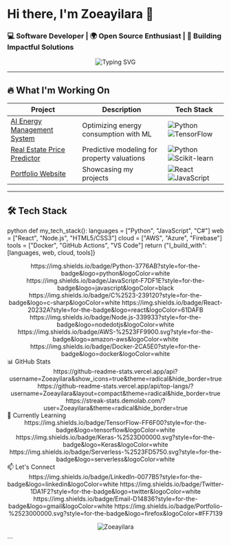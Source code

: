 # Hi there, I'm Zoeayilara 👋 
### 💻 Software Developer | 🌍 Open Source Enthusiast | 🚀 Building Impactful Solutions

<p align="center">
  <img src="https://readme-typing-svg.demolab.com?font=Fira+Code&pause=1000&color=22F729&width=435&lines=Welcome+to+my+GitHub+profile!;Clean+code+advocate;Open+source+contributor;Tech+community+builder" alt="Typing SVG" />
</p>

---

## 🔥 What I'm Working On

<div align="center">
  
| Project | Description | Tech Stack |
|---------|-------------|------------|
| [AI Energy Management System](link) | Optimizing energy consumption with ML | ![Python](https://img.shields.io/badge/Python-3776AB?style=flat&logo=python&logoColor=white) ![TensorFlow](https://img.shields.io/badge/TensorFlow-FF6F00?style=flat&logo=tensorflow&logoColor=white) |
| [Real Estate Price Predictor](link) | Predictive modeling for property valuations | ![Python](https://img.shields.io/badge/Python-3776AB?style=flat&logo=python&logoColor=white) ![Scikit-learn](https://img.shields.io/badge/scikit--learn-%23F7931E.svg?style=flat&logo=scikit-learn&logoColor=white) |
| [Portfolio Website](link) | Showcasing my projects | ![React](https://img.shields.io/badge/React-20232A?style=flat&logo=react&logoColor=61DAFB) ![JavaScript](https://img.shields.io/badge/JavaScript-F7DF1E?style=flat&logo=javascript&logoColor=black) |

</div>

---

## 🛠️ Tech Stack

python
def my_tech_stack():
    languages = ["Python", "JavaScript", "C#"]
    web = ["React", "Node.js", "HTML5/CSS3"]
    cloud = ["AWS", "Azure", "Firebase"]
    tools = ["Docker", "GitHub Actions", "VS Code"]
    return {"I_build_with": [languages, web, cloud, tools]}
<div align="center">
https://img.shields.io/badge/Python-3776AB?style=for-the-badge&logo=python&logoColor=white
https://img.shields.io/badge/JavaScript-F7DF1E?style=for-the-badge&logo=javascript&logoColor=black
https://img.shields.io/badge/C%2523-239120?style=for-the-badge&logo=c-sharp&logoColor=white
https://img.shields.io/badge/React-20232A?style=for-the-badge&logo=react&logoColor=61DAFB
https://img.shields.io/badge/Node.js-339933?style=for-the-badge&logo=nodedotjs&logoColor=white
https://img.shields.io/badge/AWS-%2523FF9900.svg?style=for-the-badge&logo=amazon-aws&logoColor=white
https://img.shields.io/badge/Docker-2CA5E0?style=for-the-badge&logo=docker&logoColor=white

</div>
📊 GitHub Stats
<div align="center">
https://github-readme-stats.vercel.app/api?username=Zoeayilara&show_icons=true&theme=radical&hide_border=true
https://github-readme-stats.vercel.app/api/top-langs/?username=Zoeayilara&layout=compact&theme=radical&hide_border=true
https://streak-stats.demolab.com/?user=Zoeayilara&theme=radical&hide_border=true

</div>
🌱 Currently Learning
<div align="center">
https://img.shields.io/badge/TensorFlow-FF6F00?style=for-the-badge&logo=tensorflow&logoColor=white
https://img.shields.io/badge/Keras-%2523D00000.svg?style=for-the-badge&logo=Keras&logoColor=white
https://img.shields.io/badge/Serverless-%2523FD5750.svg?style=for-the-badge&logo=serverless&logoColor=white

</div>
📫 Let's Connect
<div align="center">
https://img.shields.io/badge/LinkedIn-0077B5?style=for-the-badge&logo=linkedin&logoColor=white
https://img.shields.io/badge/Twitter-1DA1F2?style=for-the-badge&logo=twitter&logoColor=white
https://img.shields.io/badge/Email-D14836?style=for-the-badge&logo=gmail&logoColor=white
https://img.shields.io/badge/Portfolio-%2523000000.svg?style=for-the-badge&logo=firefox&logoColor=#FF7139

</div>
<p align="center"> <img src="https://komarev.com/ghpvc/?username=Zoeayilara&label=Profile%20views&color=0e75b6&style=flat" alt="Zoeayilara" /> </p> ```
<!---
Zoeayilara/Zoeayilara is a ✨ special ✨ repository because its `README.md` (this file) appears on your GitHub profile.
You can click the Preview link to take a look at your changes.
--->
